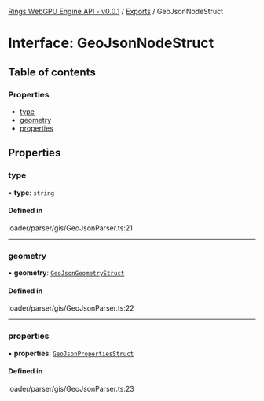 [Rings WebGPU Engine API - v0.0.1](../README.md) / [Exports](../modules.md) / GeoJsonNodeStruct

# Interface: GeoJsonNodeStruct

## Table of contents

### Properties

- [type](GeoJsonNodeStruct.md#type)
- [geometry](GeoJsonNodeStruct.md#geometry)
- [properties](GeoJsonNodeStruct.md#properties)

## Properties

### type

• **type**: `string`

#### Defined in

loader/parser/gis/GeoJsonParser.ts:21

___

### geometry

• **geometry**: [`GeoJsonGeometryStruct`](GeoJsonGeometryStruct.md)

#### Defined in

loader/parser/gis/GeoJsonParser.ts:22

___

### properties

• **properties**: [`GeoJsonPropertiesStruct`](GeoJsonPropertiesStruct.md)

#### Defined in

loader/parser/gis/GeoJsonParser.ts:23
